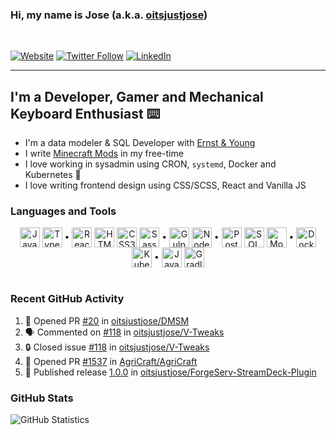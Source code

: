 ### Hi, my name is Jose (a.k.a. [oitsjustjose](https://oitsjustjose.com))

<br />

[![Website](https://img.shields.io/badge/oitsjustjose.com-green?style=for-the-badge)](https://oitsjustjose.com)
[![Twitter Follow](https://img.shields.io/twitter/follow/oitsjustjose?color=1DA1F2&logo=twitter&style=for-the-badge)](https://twitter.com/intent/follow?original_referer=https%3A%2F%2Fgithub.com%2Foitsjustjose&screen_name=oitsjustjose)
[![LinkedIn](https://img.shields.io/badge/LinkedIn-blue?style=for-the-badge&logo=linkedin&labelColor=blue)](https://oitsjustjo.se/u/linkedin)

---

## I'm a Developer, Gamer and Mechanical Keyboard Enthusiast ⌨️

- I'm a data modeler & SQL Developer with [Ernst & Young](https://www.ey.com/)
- I write [Minecraft Mods](https://www.curseforge.com/members/oitsjustjose/projects) in my free-time
- I love working in sysadmin using CRON, `systemd`, Docker and Kubernetes 🐳
- I love writing frontend design using CSS/SCSS, React and Vanilla JS

### Languages and Tools

<center>
<div>
<img align="center" alt="JavaScript" width="32px" src="https://simpleicons.org/icons/javascript.svg" />
<img align="center" alt="TypeScript" width="32px" src="https://simpleicons.org/icons/typescript.svg" />
•
<img align="center" alt="React" width="32px" src="https://simpleicons.org/icons/react.svg" />
<img align="center" alt="HTML5" width="32px" src="https://simpleicons.org/icons/html5.svg" />
<img align="center" alt="CSS3" width="32px" src="https://simpleicons.org/icons/css3.svg" />
<img align="center" alt="Sass" width="32px" src="https://simpleicons.org/icons/sass.svg" />
•
<img align="center" alt="Gulp" width="32px" src="https://simpleicons.org/icons/gulp.svg" />
<img align="center" alt="Node.js" width="32px" src="https://simpleicons.org/icons/node-dot-js.svg" />
•
<img align="center" alt="PostgreSQL" width="32px" src="https://simpleicons.org/icons/postgresql.svg" />
<img align="center" alt="SQL" width="32px" height="32px" src="https://simpleicons.org/icons/microsoftsqlserver.svg" />
<img align="center" alt="MongoDB" width="32px" height="32px" src="https://simpleicons.org/icons/mongodb.svg" />
•
<img align="center" alt="Docker" width="32px" src="https://simpleicons.org/icons/docker.svg" />
<img align="center" alt="Kubernetes" width="32px" src="https://simpleicons.org/icons/kubernetes.svg" />
•
<img align="center" alt="Java" width="32px" src="https://simpleicons.org/icons/java.svg" />
<img align="center" alt="Gradle" width="32px" src="https://simpleicons.org/icons/gradle.svg" />
</div>
</center>

<br />

### Recent GitHub Activity

<!--START_SECTION:activity-->

1. 💪 Opened PR [#20](https://github.com/oitsjustjose/DMSM/pull/20) in [oitsjustjose/DMSM](https://github.com/oitsjustjose/DMSM)
2. 🗣 Commented on [#118](https://github.com/oitsjustjose/V-Tweaks/issues/118#issuecomment-2248388815) in [oitsjustjose/V-Tweaks](https://github.com/oitsjustjose/V-Tweaks)
3. 🔒 Closed issue [#118](https://github.com/oitsjustjose/V-Tweaks/issues/118) in [oitsjustjose/V-Tweaks](https://github.com/oitsjustjose/V-Tweaks)
4. 💪 Opened PR [#1537](https://github.com/AgriCraft/AgriCraft/pull/1537) in [AgriCraft/AgriCraft](https://github.com/AgriCraft/AgriCraft)
5. 🚀 Published release [1.0.0](https://github.com/oitsjustjose/ForgeServ-StreamDeck-Plugin/releases/tag/1.0.0) in [oitsjustjose/ForgeServ-StreamDeck-Plugin](https://github.com/oitsjustjose/ForgeServ-StreamDeck-Plugin)
<!--END_SECTION:activity-->

### GitHub Stats

<img align="center" alt="GitHub Statistics" src="https://github-readme-stats.vercel.app/api?username=oitsjustjose&show_icons=true&hide_border=true&theme=tokyonight&count_private=true" />
